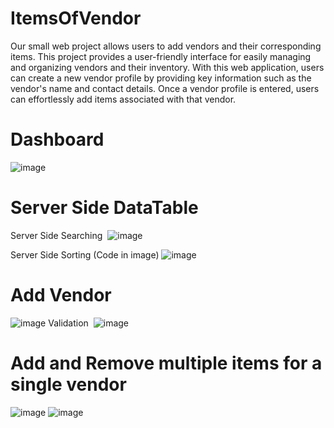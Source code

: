 # ItemsOfVendor
Our small web project allows users to add vendors and their corresponding items. This project provides a user-friendly interface for easily managing and organizing vendors and their inventory.
With this web application, users can create a new vendor profile by providing key information such as the vendor's name and contact details. Once a vendor profile is entered, users can effortlessly add items associated with that vendor.
# Dashboard
![image](https://github.com/Patolbabu131/Items-Of-Vendor/assets/97328289/9cca5356-3926-4c51-941c-0d46f5d5a327)
# Server Side DataTable
Server Side Searching 
![image](https://github.com/Patolbabu131/Items-Of-Vendor/assets/97328289/53fa9f76-3ddb-4a2c-a6e2-42babe752e96)

Server Side Sorting (Code in image)
![image](https://github.com/Patolbabu131/Items-Of-Vendor/assets/97328289/ac46b257-3186-4104-b708-0be2fc9f1e22)

# Add Vendor
![image](https://github.com/Patolbabu131/Items-Of-Vendor/assets/97328289/45360d01-0729-47dc-8540-2e3ec9fc4f66)
Validation 
![image](https://github.com/Patolbabu131/Items-Of-Vendor/assets/97328289/562f153f-dc92-4f49-be52-ea5050190164)
# Add and Remove multiple items for a single vendor 
![image](https://github.com/Patolbabu131/Items-Of-Vendor/assets/97328289/7aa91621-53e3-4595-90ab-7f6a74219a11)
![image](https://github.com/Patolbabu131/Items-Of-Vendor/assets/97328289/86dd427b-1ac6-4884-8e3f-3fd211aa7517)
